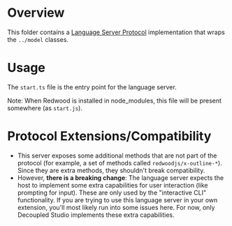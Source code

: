 # Overview

This folder contains a [Language Server Protocol](https://microsoft.github.io/language-server-protocol/) implementation that wraps the `../model` classes.

# Usage

The `start.ts` file is the entry point for the language server.

Note: When Redwood is installed in node_modules, this file will be present somewhere (as `start.js`).

# Protocol Extensions/Compatibility

* This server exposes some additional methods that are not part of the protocol (for example, a set of methods called `redwoodjs/x-outline-*`). Since they are extra methods, they shouldn't break compatibility.
* However, **there is a breaking change**: The language server expects the host to implement some extra capabilities for user interaction (like prompting for input). These are only used by the "interactive CLI" functionality. If you are trying to use this language server in your own extension, you'll most likely run into some issues here. For now, only Decoupled Studio implements these extra capabilities.